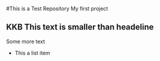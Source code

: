 #This is a Test Repository
My first project

## KKB This text is smaller than headeline
Some more text
* This a list item
